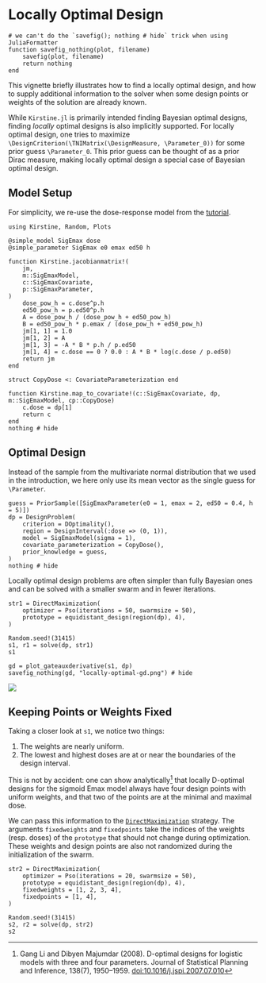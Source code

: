 # Locally Optimal Design

```@setup main
# we can't do the `savefig(); nothing # hide` trick when using JuliaFormatter
function savefig_nothing(plot, filename)
	savefig(plot, filename)
	return nothing
end
```

This vignette briefly illustrates how to find a locally optimal design,
and how to supply additional information to the solver
when some design points or weights of the solution are already known.

While `Kirstine.jl` is primarily intended finding Bayesian optimal designs,
finding _locally_ optimal designs is also implicitly supported.
For locally optimal design,
one tries to maximize ``\DesignCriterion(\TNIMatrix(\DesignMeasure, \Parameter_0))``
for some prior guess ``\Parameter_0``.
This prior guess can be thought of as a prior Dirac measure,
making locally optimal design a special case of Bayesian optimal design.

## Model Setup

For simplicity, we re-use the dose-response model from the [tutorial](tutorial.md).

```@example main
using Kirstine, Random, Plots

@simple_model SigEmax dose
@simple_parameter SigEmax e0 emax ed50 h

function Kirstine.jacobianmatrix!(
    jm,
    m::SigEmaxModel,
    c::SigEmaxCovariate,
    p::SigEmaxParameter,
)
    dose_pow_h = c.dose^p.h
    ed50_pow_h = p.ed50^p.h
    A = dose_pow_h / (dose_pow_h + ed50_pow_h)
    B = ed50_pow_h * p.emax / (dose_pow_h + ed50_pow_h)
    jm[1, 1] = 1.0
    jm[1, 2] = A
    jm[1, 3] = -A * B * p.h / p.ed50
    jm[1, 4] = c.dose == 0 ? 0.0 : A * B * log(c.dose / p.ed50)
    return jm
end

struct CopyDose <: CovariateParameterization end

function Kirstine.map_to_covariate!(c::SigEmaxCovariate, dp, m::SigEmaxModel, cp::CopyDose)
    c.dose = dp[1]
    return c
end
nothing # hide
```

## Optimal Design

Instead of the sample from the multivariate normal distribution
that we used in the introduction,
we here only use its mean vector as the single guess for ``\Parameter``.

```@example main
guess = PriorSample([SigEmaxParameter(e0 = 1, emax = 2, ed50 = 0.4, h = 5)])
dp = DesignProblem(
    criterion = DOptimality(),
    region = DesignInterval(:dose => (0, 1)),
    model = SigEmaxModel(sigma = 1),
    covariate_parameterization = CopyDose(),
    prior_knowledge = guess,
)
nothing # hide
```

Locally optimal design problems are often simpler than fully Bayesian ones
and can be solved with a smaller swarm and in fewer iterations.

```@example main
str1 = DirectMaximization(
    optimizer = Pso(iterations = 50, swarmsize = 50),
    prototype = equidistant_design(region(dp), 4),
)

Random.seed!(31415)
s1, r1 = solve(dp, str1)
s1
```

```@example main
gd = plot_gateauxderivative(s1, dp)
savefig_nothing(gd, "locally-optimal-gd.png") # hide
```

![](locally-optimal-gd.png)

## Keeping Points or Weights Fixed

Taking a closer look at `s1`,
we notice two things:

 1. The weights are nearly uniform.
 2. The lowest and highest doses are at or near the boundaries of the design interval.

This is not by accident:
one can show analytically[^LM07]
that locally D-optimal designs for the sigmoid Emax model
always have four design points with uniform weights,
and that two of the points are at the minimal and maximal dose.

We can pass this information to the [`DirectMaximization`](@ref) strategy.
The arguments `fixedweights` and `fixedpoints` take the indices of the weights (resp. doses) of the `prototype`
that should not change during optimization.
These weights and design points are also not randomized during the initialization of the swarm.

```@example main
str2 = DirectMaximization(
    optimizer = Pso(iterations = 20, swarmsize = 50),
    prototype = equidistant_design(region(dp), 4),
    fixedweights = [1, 2, 3, 4],
    fixedpoints = [1, 4],
)

Random.seed!(31415)
s2, r2 = solve(dp, str2)
s2
```

[^LM07]: Gang Li and Dibyen Majumdar (2008). D-optimal designs for logistic models with three and four parameters. Journal of Statistical Planning and Inference, 138(7), 1950–1959. [doi:10.1016/j.jspi.2007.07.010](http://dx.doi.org/10.1016/j.jspi.2007.07.010)
